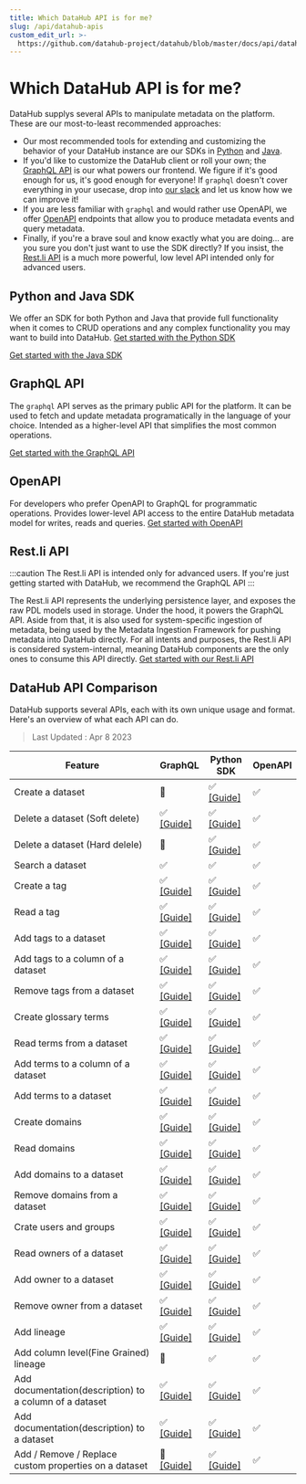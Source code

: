 ```yaml
---
title: Which DataHub API is for me?
slug: /api/datahub-apis
custom_edit_url: >-
  https://github.com/datahub-project/datahub/blob/master/docs/api/datahub-apis.md
---
```


# Which DataHub API is for me?

DataHub supplys several APIs to manipulate metadata on the platform. These are our most-to-least recommended approaches:

- Our most recommended tools for extending and customizing the behavior of your DataHub instance are our SDKs in [Python](metadata-ingestion/as-a-library.md) and [Java](metadata-integration/java/as-a-library.md).
- If you'd like to customize the DataHub client or roll your own; the [GraphQL API](docs/api/graphql/getting-started.md) is our what powers our frontend. We figure if it's good enough for us, it's good enough for everyone! If `graphql` doesn't cover everything in your usecase, drop into [our slack](docs/slack.md) and let us know how we can improve it!
- If you are less familiar with `graphql` and would rather use OpenAPI, we offer [OpenAPI](docs/api/openapi/openapi-usage-guide.md) endpoints that allow you to produce metadata events and query metadata.
- Finally, if you're a brave soul and know exactly what you are doing... are you sure you don't just want to use the SDK directly? If you insist, the [Rest.li API](docs/api/restli/restli-overview.md) is a much more powerful, low level API intended only for advanced users.

## Python and Java SDK

We offer an SDK for both Python and Java that provide full functionality when it comes to CRUD operations and any complex functionality you may want to build into DataHub.
<a
    className='button button--primary button--lg'
    href="/docs/metadata-ingestion/as-a-library">
Get started with the Python SDK
</a>

<a
    className='button button--primary button--lg'
    href="/docs/metadata-integration/java/as-a-library">
Get started with the Java SDK
</a>

## GraphQL API

The `graphql` API serves as the primary public API for the platform. It can be used to fetch and update metadata programatically in the language of your choice. Intended as a higher-level API that simplifies the most common operations.

<a
    className='button button--primary button--lg'
    href="/docs/api/graphql/getting-started">
Get started with the GraphQL API
</a>

## OpenAPI

For developers who prefer OpenAPI to GraphQL for programmatic operations. Provides lower-level API access to the entire DataHub metadata model for writes, reads and queries.
<a
    className='button button--primary button--lg'
    href="/docs/api/openapi/openapi-usage-guide">
Get started with OpenAPI
</a>

## Rest.li API

:::caution
The Rest.li API is intended only for advanced users. If you're just getting started with DataHub, we recommend the GraphQL API
:::

The Rest.li API represents the underlying persistence layer, and exposes the raw PDL models used in storage. Under the hood, it powers the GraphQL API. Aside from that, it is also used for system-specific ingestion of metadata, being used by the Metadata Ingestion Framework for pushing metadata into DataHub directly. For all intents and purposes, the Rest.li API is considered system-internal, meaning DataHub components are the only ones to consume this API directly.
<a
    className='button button--primary button--lg'
    href="/docs/api/restli/restli-overview">
Get started with our Rest.li API
</a>

## DataHub API Comparison

DataHub supports several APIs, each with its own unique usage and format.
Here's an overview of what each API can do.

> Last Updated : Apr 8 2023

| Feature                                                 | GraphQL                                                                      | Python SDK                                                                   | OpenAPI |
| ------------------------------------------------------- | ---------------------------------------------------------------------------- | ---------------------------------------------------------------------------- | ------- |
| Create a dataset                                        | 🚫                                                                           | ✅ [[Guide]](/docs/api/tutorials/datasets.md)                                | ✅      |
| Delete a dataset (Soft delete)                          | ✅ [[Guide]](/docs/api/tutorials/datasets.md#delete-dataset)                 | ✅ [[Guide]](/docs/api/tutorials/datasets.md#delete-dataset)                 | ✅      |
| Delete a dataset (Hard delele)                          | 🚫                                                                           | ✅ [[Guide]](/docs/api/tutorials/datasets.md#delete-dataset)                 | ✅      |
| Search a dataset                                        | ✅                                                                           | ✅                                                                           | ✅      |
| Create a tag                                            | ✅ [[Guide]](/docs/api/tutorials/tags.md)                                    | ✅ [[Guide]](/docs/api/tutorials/tags.md)                                    | ✅      |
| Read a tag                                              | ✅ [[Guide]](/docs/api/tutorials/tags.md)                                    | ✅ [[Guide]](/docs/api/tutorials/tags.md)                                    | ✅      |
| Add tags to a dataset                                   | ✅ [[Guide]](/docs/api/tutorials/tags.md)                                    | ✅ [[Guide]](/docs/api/tutorials/tags.md)                                    | ✅      |
| Add tags to a column of a dataset                       | ✅ [[Guide]](/docs/api/tutorials/tags.md)                                    | ✅ [[Guide]](/docs/api/tutorials/tags.md)                                    | ✅      |
| Remove tags from a dataset                              | ✅ [[Guide]](/docs/api/tutorials/tags.md)                                    | ✅ [[Guide]](/docs/api/tutorials/tags.md#add-tags)                           | ✅      |
| Create glossary terms                                   | ✅ [[Guide]](/docs/api/tutorials/terms.md)                                   | ✅ [[Guide]](/docs/api/tutorials/terms.md)                                   | ✅      |
| Read terms from a dataset                               | ✅ [[Guide]](/docs/api/tutorials/terms.md)                                   | ✅ [[Guide]](/docs/api/tutorials/terms.md)                                   | ✅      |
| Add terms to a column of a dataset                      | ✅ [[Guide]](/docs/api/tutorials/terms.md)                                   | ✅ [[Guide]](/docs/api/tutorials/terms.md)                                   | ✅      |
| Add terms to a dataset                                  | ✅ [[Guide]](/docs/api/tutorials/terms.md)                                   | ✅ [[Guide]](/docs/api/tutorials/terms.md)                                   | ✅      |
| Create domains                                          | ✅ [[Guide]](/docs/api/tutorials/domains.md)                                 | ✅ [[Guide]](/docs/api/tutorials/domains.md)                                 | ✅      |
| Read domains                                            | ✅ [[Guide]](/docs/api/tutorials/domains.md)                                 | ✅ [[Guide]](/docs/api/tutorials/domains.md)                                 | ✅      |
| Add domains to a dataset                                | ✅ [[Guide]](/docs/api/tutorials/domains.md)                                 | ✅ [[Guide]](/docs/api/tutorials/domains.md)                                 | ✅      |
| Remove domains from a dataset                           | ✅ [[Guide]](/docs/api/tutorials/domains.md)                                 | ✅ [[Guide]](/docs/api/tutorials/domains.md)                                 | ✅      |
| Crate users and groups                                  | ✅ [[Guide]](/docs/api/tutorials/owners.md)                                  | ✅ [[Guide]](/docs/api/tutorials/owners.md)                                  | ✅      |
| Read owners of a dataset                                | ✅ [[Guide]](/docs/api/tutorials/owners.md)                                  | ✅ [[Guide]](/docs/api/tutorials/owners.md)                                  | ✅      |
| Add owner to a dataset                                  | ✅ [[Guide]](/docs/api/tutorials/owners.md)                                  | ✅ [[Guide]](/docs/api/tutorials/owners.md)                                  | ✅      |
| Remove owner from a dataset                             | ✅ [[Guide]](/docs/api/tutorials/owners.md)                                  | ✅ [[Guide]](/docs/api/tutorials/owners.md)                                  | ✅      |
| Add lineage                                             | ✅ [[Guide]](/docs/api/tutorials/lineage.md)                                 | ✅ [[Guide]](/docs/api/tutorials/lineage.md)                                 | ✅      |
| Add column level(Fine Grained) lineage                  | 🚫                                                                           | ✅                                                                           | ✅      |
| Add documentation(description) to a column of a dataset | ✅ [[Guide]](/docs/api/tutorials/descriptions.md#add-description-on-column)  | ✅ [[Guide]](/docs/api/tutorials/descriptions.md#add-description-on-column)  | ✅      |
| Add documentation(description) to a dataset             | ✅ [[Guide]](/docs/api/tutorials/descriptions.md#add-description-on-dataset) | ✅ [[Guide]](/docs/api/tutorials/descriptions.md#add-description-on-dataset) | ✅      |
| Add / Remove / Replace custom properties on a dataset   | 🚫 [[Guide]](/docs/api/tutorials/custom-properties.md)                       | ✅ [[Guide]](/docs/api/tutorials/custom-properties.md)                       | ✅      |
